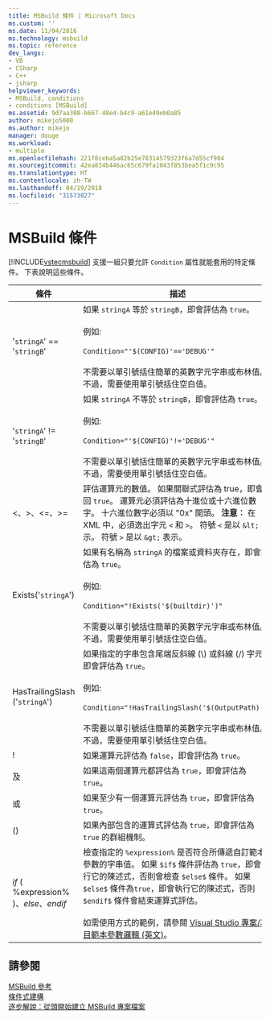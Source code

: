 ```yaml
---
title: MSBuild 條件 | Microsoft Docs
ms.custom: ''
ms.date: 11/04/2016
ms.technology: msbuild
ms.topic: reference
dev_langs:
- VB
- CSharp
- C++
- jsharp
helpviewer_keywords:
- MSBuild, conditions
- conditions [MSBuild]
ms.assetid: 9d7aa308-b667-48ed-b4c9-a61e49eb0a85
author: mikejo5000
ms.author: mikejo
manager: douge
ms.workload:
- multiple
ms.openlocfilehash: 221f8ceba5a82b25e78314579323f6a7d55cf984
ms.sourcegitcommit: 42ea834b446ac65c679fa1043f853bea5f1c9c95
ms.translationtype: HT
ms.contentlocale: zh-TW
ms.lasthandoff: 04/19/2018
ms.locfileid: "31573027"
---
```

# <a name="msbuild-conditions"></a>MSBuild 條件
[!INCLUDE[vstecmsbuild](../extensibility/internals/includes/vstecmsbuild_md.md)] 支援一組只要允許 `Condition` 屬性就能套用的特定條件。 下表說明這些條件。  
  
|條件|描述|  
|---------------|-----------------|  
|'`stringA`' == '`stringB`'|如果 `stringA` 等於 `stringB`，即會評估為 `true`。<br /><br /> 例如: <br /><br /> `Condition="'$(CONFIG)'=='DEBUG'"`<br /><br /> 不需要以單引號括住簡單的英數字元字串或布林值。 不過，需要使用單引號括住空白值。|  
|'`stringA`' != '`stringB`'|如果 `stringA` 不等於 `stringB`，即會評估為 `true`。<br /><br /> 例如: <br /><br /> `Condition="'$(CONFIG)'!='DEBUG'"`<br /><br /> 不需要以單引號括住簡單的英數字元字串或布林值。 不過，需要使用單引號括住空白值。|  
|\<、>、\<=、>=|評估運算元的數值。 如果關聯式評估為 true，即會傳回 `true`。 運算元必須評估為十進位或十六進位數字。 十六進位數字必須以 "0x" 開頭。 **注意︰** 在 XML 中，必須逸出字元 `<` 和 `>`。 符號 `<` 是以 `&lt;` 表示。 符號 `>` 是以 `&gt;` 表示。|  
|Exists('`stringA`')|如果有名稱為 `stringA` 的檔案或資料夾存在，即會評估為 `true`。<br /><br /> 例如: <br /><br /> `Condition="!Exists('$(builtdir)')"`<br /><br /> 不需要以單引號括住簡單的英數字元字串或布林值。 不過，需要使用單引號括住空白值。|  
|HasTrailingSlash ('`stringA`')|如果指定的字串包含尾端反斜線 (\\) 或斜線 (/) 字元，即會評估為 `true`。<br /><br /> 例如: <br /><br /> `Condition="!HasTrailingSlash('$(OutputPath)')"`<br /><br /> 不需要以單引號括住簡單的英數字元字串或布林值。 不過，需要使用單引號括住空白值。|  
|!|如果運算元評估為 `false`，即會評估為 `true`。|  
|及|如果這兩個運算元都評估為 `true`，即會評估為 `true`。|  
|或|如果至少有一個運算元評估為 `true`，即會評估為 `true`。|  
|()|如果內部包含的運算式評估為 `true`，即會評估為 `true` 的群組機制。|  
|$if$ ( %expression% )、$else$、$endif$|檢查指定的 `%expression%` 是否符合所傳遞自訂範本參數的字串值。 如果 `$if$` 條件評估為 `true`，即會執行它的陳述式，否則會檢查 `$else$` 條件。 如果 `$else$` 條件為`true`，即會執行它的陳述式，否則 `$endif$` 條件會結束運算式評估。<br /><br /> 如需使用方式的範例，請參閱 [Visual Studio 專案/項目範本參數邏輯 (英文)](http://stackoverflow.com/questions/6709057/visual-studio-project-item-template-parameter-logic)。|  
  
## <a name="see-also"></a>請參閱  
 [MSBuild 參考](../msbuild/msbuild-reference.md)   
 [條件式建構](../msbuild/msbuild-conditional-constructs.md)   
 [逐步解說：從頭開始建立 MSBuild 專案檔案](../msbuild/walkthrough-creating-an-msbuild-project-file-from-scratch.md)
